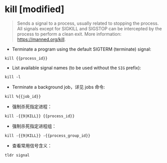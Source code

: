# kill [modified]

> Sends a signal to a process, usually related to stopping the process.
> All signals except for SIGKILL and SIGSTOP can be intercepted by the process to perform a clean exit.
> More information: <https://manned.org/kill>.

- Terminate a program using the default SIGTERM (terminate) signal:

`kill {{process_id}}`

- List available signal names (to be used without the `SIG` prefix):

`kill -l`

- Terminate a background job，详见 jobs 命令:

`kill %{{job_id}}`

- 强制杀死指定进程：

`kill -{{9|KILL}} {{process_id}}`

- 强制杀死指定进程组：

`kill -{{9|KILL}} -{{process_group_id}}`

- 查看常用信号含义：

`tldr signal`


